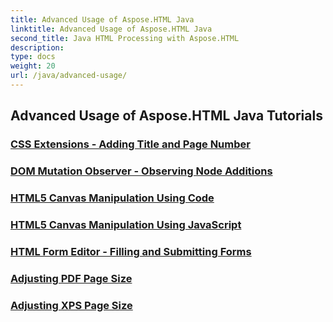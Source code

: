 ```yaml
---
title: Advanced Usage of Aspose.HTML Java
linktitle: Advanced Usage of Aspose.HTML Java
second_title: Java HTML Processing with Aspose.HTML
description: 
type: docs
weight: 20
url: /java/advanced-usage/
---
```


## Advanced Usage of Aspose.HTML Java Tutorials
### [CSS Extensions - Adding Title and Page Number](./css-extensions-adding-title-page-number/)
### [DOM Mutation Observer - Observing Node Additions](./dom-mutation-observer-observing-node-additions/)
### [HTML5 Canvas Manipulation Using Code](./html5-canvas-manipulation-using-code/)
### [HTML5 Canvas Manipulation Using JavaScript](./html5-canvas-manipulation-using-javascript/)
### [HTML Form Editor - Filling and Submitting Forms](./html-form-editor-filling-submitting-forms/)
### [Adjusting PDF Page Size](./adjust-pdf-page-size/)
### [Adjusting XPS Page Size](./adjust-xps-page-size/)